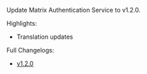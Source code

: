 Update Matrix Authentication Service to v1.2.0.

Highlights:
* Translation updates

Full Changelogs:
* [v1.2.0](https://github.com/element-hq/matrix-authentication-service/releases/tag/v1.2.0)
